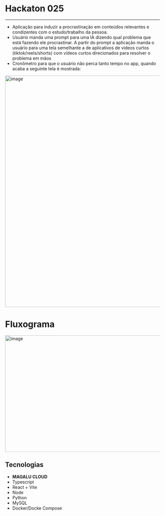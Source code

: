 # Hackaton 025
---
- Aplicação para induzir a procrastinação em conteúdos relevantes e condizentes com o estudo/trabalho da pessoa.
- Usuário manda uma prompt para uma IA dizendo qual problema que está fazendo ele procrastinar. A partir do prompt a aplicação manda o usuário para uma tela semelhante a de aplicativos de vídeos curtos (tiktok/reels/shorts) com vídeos curtos direcionados para resolver o problema em mãos
- Cronômetro para que o usuário não perca tanto tempo no app, quando acaba a seguinte tela é mostrada:
<img width="1600" height="752" alt="image" src="https://github.com/user-attachments/assets/088bf1e0-fff1-4713-a1dc-94bfc1c395a6" />

# Fluxograma
<img width="982" height="379" alt="image" src="https://github.com/user-attachments/assets/e39642c6-af77-4989-ae7a-a4856f20754f" />

## Tecnologias 
- **MAGALU CLOUD**
- Typescript
- React + Vite
- Node
- Python
- MySQL
- Docker/Docke Compose
